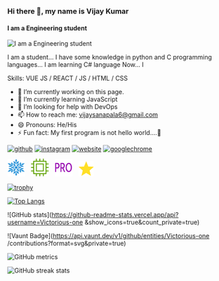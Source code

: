 ### Hi there 👋, my name is Vijay Kumar 
#### I am a Engineering student 
![I am a Engineering student ](https://octodex.github.com/images/daftpunktocat-guy.gif)

I am a student...
I have some knowledge in python and C programming languages...
I am learning C# language Now...
I 




Skills: VUE JS / REACT / JS / HTML / CSS

- 🔭 I’m currently working on this page. 
- 🌱 I’m currently learning JavaScript  
- 🤔 I’m looking for help with DevOps  
- 📫 How to reach me: vijaysanapala6@gmail.com 
- 😄 Pronouns: He/His 
- ⚡ Fun fact: My first program is not hello world....🤣 


[<img src='https://cdn.jsdelivr.net/npm/simple-icons@3.0.1/icons/github.svg' alt='github' height='40'>](https://github.com/Victorious-one )  [<img src='https://cdn.jsdelivr.net/npm/simple-icons@3.0.1/icons/instagram.svg' alt='instagram' height='40'>](https://www.instagram.com/https://www.instagram.com/vijay_kumar_sanapala?igsh=NTc4MTIwNjQ2YQ==/)  [<img src='https://cdn.jsdelivr.net/npm/simple-icons@3.0.1/icons/icloud.svg' alt='website' height='40'>](http://vijaykumar.rf.gd)  [<img src='https://cdn.jsdelivr.net/npm/simple-icons@3.0.1/icons/googlechrome.svg' alt='googlechrome' height='40'>](https://github.com/Victorious-one/Victorious-one)  

<a href='https://archiveprogram.github.com/'><img src='https://raw.githubusercontent.com/acervenky/animated-github-badges/master/assets/acbadge.gif' width='40' height='40'></a> <a href='https://docs.github.com/en/developers'><img src='https://raw.githubusercontent.com/acervenky/animated-github-badges/master/assets/devbadge.gif' width='40' height='40'></a> <a href='https://github.com/pricing'><img src='https://raw.githubusercontent.com/acervenky/animated-github-badges/master/assets/pro.gif' width='40' height='40'></a> <a href='https://stars.github.com/'><img src='https://raw.githubusercontent.com/acervenky/animated-github-badges/master/assets/starbadge.gif' width='35' height='35'></a> 

[![trophy](https://github-profile-trophy.vercel.app/?username=Victorious-one )](https://github.com/ryo-ma/github-profile-trophy)

[![Top Langs](https://github-readme-stats.vercel.app/api/top-langs/?username=Victorious-one )](https://github.com/anuraghazra/github-readme-stats)

![GitHub stats](https://github-readme-stats.vercel.app/api?username=Victorious-one &show_icons=true&count_private=true)  

![Vaunt Badge](https://api.vaunt.dev/v1/github/entities/Victorious-one /contributions?format=svg&private=true)  

![GitHub metrics](https://metrics.lecoq.io/Victorious-one )  

![GitHub streak stats](https://streak-stats.demolab.com/?user=Victorious-one )  


